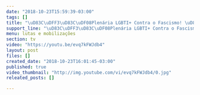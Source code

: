 ```yaml
---
date: "2018-10-23T15:59:39-03:00"
tags: []
title: "\uD83C\uDFF3‍\uD83C\uDF08Plenária LGBTI+ Contra o Fascismo! \uD83C\uDFF3‍\uD83C\uDF08"
support_line: "\uD83C\uDFF3‍\uD83C\uDF08Plenária LGBTI+ Contra o Fascismo ! \uD83C\uDFF3‍\uD83C\uDF08\n\n“Eles estão armados e a nossa arma é a educação, é a luta, é o direito, é o amor, é o respeito”.\n\nSe fere nossa existência seremos resistência!\n\n#HaddadPresidente\n#ManuNoJaburu\n#Eleições2018\n"
menu: lutas e mobilizações
section: tv
video: "https://youtu.be/evq7kFWJdb4"
layout: post
files: []
created_date: "2018-10-23T16:01:45-03:00"
published: true
video_thumbnail: "http://img.youtube.com/vi/evq7kFWJdb4/0.jpg"
releated_posts: []

---
```


